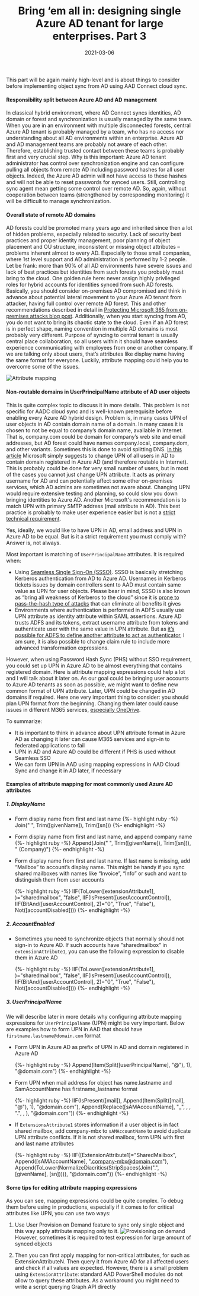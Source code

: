 ﻿---
layout: post
title:  "Bring ‘em all in: designing single Azure AD tenant for large enterprises. Part 3"
date:   2021-03-06
description: In this part of our series we will talk about some considerations before enabling AAD Connect cloud sync for AD
categories:
  - Azure AD
tags:
  - Azure AD
  - AAD Connect Cloud Sync
  - Low-level
---

<p class="intro"><span class="dropcap">T</span>his part will be again mainly high-level and is about things to consider before implementing object sync from AD using AAD Connect cloud sync.</p>

#### Responsibility split between Azure AD and AD management

In classical hybrid environment, where AD Connect syncs identities, AD domain or forest and synchronization is usually managed by the same team. When you are in an environment with multiple disconnected forests, central Azure AD tenant is probably managed by a team, who has no access nor understanding about all AD environments within an enterprise. Azure AD and AD management teams are probably not aware of each other. Therefore, establishing trusted contact between these teams is probably first and very crucial step. Why is this important: Azure AD tenant administrator has control over synchronization engine and can configure pulling all objects from remote AD including password hashes for all user objects. Indeed, the Azure AD admin will not have access to these hashes and will not be able to reset passwords for synced users. Still, controlling sync agent mean getting some control over remote AD. So, again, without cooperation between teams (strengthened by corresponding monitoring) it will be difficult to manage synchronization.

#### Overall state of remote AD domains

AD forests could be promoted many years ago and inherited since then a lot of hidden problems, especially related to security. Lack of security best practices and proper identity management, poor planning of object placement and OU structure, inconsistent or missing object attributes – problems inherent almost to every AD. Especially to those small companies, where 1st level support and AD administration is performed by 1-2 people. Let be frank: more than 90% of all AD environments have severe issues and lack of best practices but identities from such forests you probably must bring to the cloud. One golden rule here: never assign highly privileged roles for hybrid accounts for identities synced from such AD forests. Basically, you should consider on-premises AD compromised and think in advance about potential lateral movement to your Azure AD tenant from attacker, having full control over remote AD forest. This and other recommendations described in detail in [Protecting Microsoft 365 from on-premises attacks blog post](https://techcommunity.microsoft.com/t5/azure-active-directory-identity/protecting-microsoft-365-from-on-premises-attacks/ba-p/1751754).
Additionally, when you start syncing from AD, you do not want to bring its chaotic state to the cloud. Even if an AD forest is in perfect shape, naming convention in multiple AD domains is most probably very different. Purpose of syncing to central tenant is usually central place collaboration, so all users within it should have seamless experience communicating with employees from one or another company. If we are talking only about users, that’s attributes like display name having the same format for everyone. Luckily, attribute mapping could help you to overcome some of the issues.

![Attribute mapping](\assets\img\2021\2021-03-15\AttributeMapping.png)

#### Non-routable domains in UserPrincipalName attribute of AD user objects

This is quite complex topic to discuss it in more details. This problem is not specific for AADC cloud sync and is well-known prerequisite before enabling every Azure AD hybrid design. Problem is, in many cases UPN of user objects in AD contain domain name of a domain. In many cases it is chosen to not be equal to company’s domain name, available in Internet. That is, company.com could be domain for company’s web site and email addresses, but AD forest could have names company.local, company.dom, and other variants. Sometimes this is done to avoid splitting DNS.
[In this article](https://docs.microsoft.com/en-us/microsoft-365/enterprise/prepare-a-non-routable-domain-for-directory-synchronization?view=o365-worldwide) Microsoft simply suggests to change UPN of all users in AD to contain domain registered in Azure AD (and therefore routable in Internet). This is probably could be done for very small number of users, but in most of the cases you cannot just change UPN attribute. It acts as primary username for AD and can potentially affect some other on-premises services, which AD admins are sometimes not aware about. Changing UPN would require extensive testing and planning, so could slow you down bringing identities to Azure AD.
Another Microsoft's recommendation is to match UPN with primary SMTP address (mail attribute in AD). This best practice is probably to make user experience easier but is not a [strict technical requirement](https://docs.microsoft.com/en-us/windows-server/identity/ad-fs/operations/configuring-alternate-login-id#applications-and-user-experience-after-the-additional-configuration). 

Yes, ideally, we would like to have UPN in AD, email address and UPN in Azure AD to be equal. But is it a strict requirement you must comply with? Answer is, not always.

Most important is matching of `UserPrincipalName` attributes. It is required when:
* Using [Seamless Single Sign-On (SSSO)](https://docs.microsoft.com/en-us/azure/active-directory/hybrid/how-to-connect-sso). SSSO is basically stretching Kerberos authentication from AD to Azure AD. Usernames in Kerberos tickets issues by domain controllers sent to AAD must contain same value as UPN for user objects. Please bear in mind, SSSO is also known as “bring all weakness of Kerberos to the cloud” since it is [prone to pass-the-hash type of attacks](https://www.dsinternals.com/en/impersonating-office-365-users-mimikatz/) that can eliminate all benefits it gives
* Environments where authentication is performed in ADFS usually use UPN attribute as identity attribute within SAML assertions. Azure AD trusts ADFS and its tokens, extract username attribute from tokens and authenticate user with the same value in UPN attribute. But as [it’s possible for ADFS to define another attribute to act as authenticator](https://docs.microsoft.com/en-us/windows-server/identity/ad-fs/operations/configuring-alternate-login-id#manually-configure-alternate-id), I am sure, it is also possible to change claim rule to include more advanced transformation expressions. 

However, when using Password Hash Sync (PHS) without SSO requirement, you could set up UPN in Azure AD to be almost everything that contains registered domain. Here is attribute mapping expressions could help a lot and I will talk about it later on. As our goal could be bringing user accounts to Azure AD tenants as soon as possible, we might want to define new common format of UPN attribute. Later, UPN could be changed in AD domains if required. Here one very important thing to consider: you should plan UPN format from the beginning. Changing them later could cause issues in different M365 services, [especially OneDrive](https://docs.microsoft.com/en-us/onedrive/upn-changes).

To summarize:
* It is important to think in advance about UPN attribute format in Azure AD as changing it later can cause M365 services and sign-in to federated applications to fail
* UPN in AD and Azure AD could be different if PHS is used without Seamless SSO
* We can form UPN in AAD using mapping expressions in AAD Cloud Sync and change it in AD later, if necessary

#### Examples of attribute mapping for most commonly used Azure AD attributes

##### 1. DisplayName

* Form display name from first and last name
  {%- highlight ruby -%}
  Join(" ", Trim([givenName]), Trim([sn]))
  {%- endhighlight -%}

* Form display name from first and last name, and append company name
  {%- highlight ruby -%}
    Append(Join(" ", Trim([givenName]), Trim([sn])), " (Company)")
  {%- endhighlight -%}

* Form display name from first and last name. If last name is missing, add “Mailbox” to account’s display name. This might be handy if you sync shared mailboxes with names like “Invoice”, “Info” or such and want to distinguish them from user accounts

  {%- highlight ruby -%}
  IIF(ToLower([extensionAttribute1], )="sharedmailbox", "false", IIF(IsPresent([userAccountControl]), IIF(BitAnd([userAccountControl], 2)="0", "True", "False"), Not([accountDisabled])))
  {%- endhighlight -%}

##### 2. AccountEnabled

* Sometimes you need to synchronize objects that normally should not sign-in to Azure AD. If such accounts have "sharedmailbox" in `extensionAttribute1`, you can use the following expression to disable them in Azure AD

  {%- highlight ruby -%}
  IIF(ToLower([extensionAttribute1], )="sharedmailbox", "false", IIF(IsPresent([userAccountControl]), IIF(BitAnd([userAccountControl], 2)="0", "True", "False"), Not([accountDisabled])))
  {%- endhighlight -%}

##### 3. UserPrincipalName

We will describe later in more details why configuring attribute mapping expressions for `UserPrincipalName` (UPN) might be very important. Below are examples how to form UPN in AAD that should have `firstname.lastname@domain.com` format

* Form UPN in Azure AD as prefix of UPN in AD and domain registered in Azure AD

  {%- highlight ruby -%}
  Append(Item(Split([userPrincipalName], "@"), 1), "@domain.com")
  {%- endhighlight -%}

* Form UPN when mail address for object has name.lastname and SamAccountName has firstname_lastname format

  {%- highlight ruby -%}
IIF(IsPresent([mail]), Append(Item(Split([mail], "@"), 1), "@domain.com"), Append(Replace([sAMAccountName], "_", , , ".", , ), "@domain.com"))
  {%- endhighlight -%}

* If `ExtensionsAttribute1` stores information if a user object is in fact shared mailbox, add company-mbx to `sAMAccountName` to avoid duplicate UPN attribute conflicts. If it is not shared mailbox, form UPN with first and last name attributes

  {%- highlight ruby -%}
IIF([ExtensionAttribute1]="SharedMailbox", Append([sAMAccountName], ".company-mbx@domain.com"),  Append(ToLower(NormalizeDiacritics(StripSpaces(Join(".", [givenName], [sn])))), "@domain.com"))
  {%- endhighlight -%}


#### Some tips for editing attribute mapping expressions 

As you can see, mapping expressions could be quite complex. To debug them before using in productions, especially if it comes to for critical attributes like UPN, you can use two ways:
1.	Use User Provision on Demand feature to sync only single object and this way apply attribute mapping only to it. ![Provisioning on demand](\assets\img\2021\2021-03-15\AttributeMapping2.png)However, sometimes it is required to test expression for large amount of synced objects

2.	Then you can first apply mapping for non-critical attributes, for such as ExtensionAttributeN. Then query it from Azure AD for all affected users and check if all values are expected. However, there is a small problem using `ExtensionAttribute`: standard AAD PowerShell modules do not allow to query these attributes. As a workaround you might need to write a script querying Graph API directly

